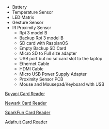 - Battery 
- Temperature Sensor
- LED Matrix
- Gesture Sensor
- IR Proximity Sensor
  - Rpi 3 model B
  - Backup Rpi 3 model B 
  - SD card with RaspianOS
  - Empty Backup SD Card
  - Micro SD to Full size adapter
  - USB port but no sd card slot to the laptop
  - Ethernet Cable
  - HDMI Cable
  - Micro USB Power Supply Adapter
  - Proximity Sensor PCB
  - Mouse and Mousepad/Keyboard with USB

[Buyapi Card Reader](https://buyapi.ca/product/usb-2-0-keychain-micro-sd-card-reader)  

[Newark Card Reader](https://newark.com/integral/incrmsdminiusb/usb-micro-sd-microsdhc-reader/dp/78AH1765?st=sd%20card%20reader)  

[SparkFun Card Reader](https://digikey.ca/en/products/detail/sparkfun-electronics/COM-13004/6161756)  

[Adafruit Card Reader](https://digikey.ca/en/products/detail/adafruit-industries-llc/939/6827045)  

